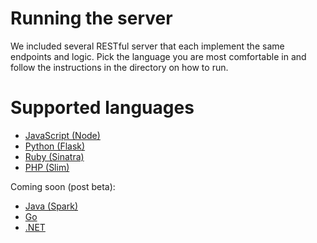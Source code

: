 # Running the server

We included several RESTful server that each implement the same endpoints and
logic.  Pick the language you are most comfortable in and follow the
instructions in the directory on how to run.

# Supported languages

* [JavaScript (Node)](node/README.md)
* [Python (Flask)](python/README.md)
* [Ruby (Sinatra)](ruby/README.md)
* [PHP (Slim)](php/README.md)


Coming soon (post beta):
* [Java (Spark)](java/README.md)
* [Go](go/README.md)
* [.NET](dotnet/README.md)
